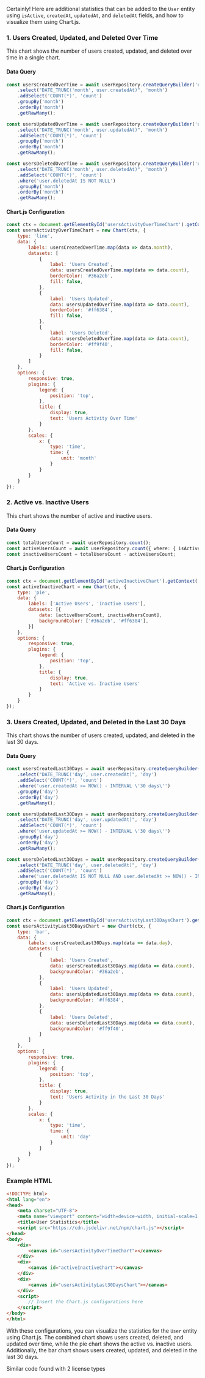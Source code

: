 Certainly! Here are additional statistics that can be added to the `User` entity using `isActive`, `createdAt`, `updatedAt`, and `deletedAt` fields, and how to visualize them using Chart.js.

### 1. Users Created, Updated, and Deleted Over Time

This chart shows the number of users created, updated, and deleted over time in a single chart.

#### Data Query

```typescript
const usersCreatedOverTime = await userRepository.createQueryBuilder('user')
    .select("DATE_TRUNC('month', user.createdAt)", 'month')
    .addSelect('COUNT(*)', 'count')
    .groupBy('month')
    .orderBy('month')
    .getRawMany();

const usersUpdatedOverTime = await userRepository.createQueryBuilder('user')
    .select("DATE_TRUNC('month', user.updatedAt)", 'month')
    .addSelect('COUNT(*)', 'count')
    .groupBy('month')
    .orderBy('month')
    .getRawMany();

const usersDeletedOverTime = await userRepository.createQueryBuilder('user')
    .select("DATE_TRUNC('month', user.deletedAt)", 'month')
    .addSelect('COUNT(*)', 'count')
    .where('user.deletedAt IS NOT NULL')
    .groupBy('month')
    .orderBy('month')
    .getRawMany();
```

#### Chart.js Configuration

```javascript
const ctx = document.getElementById('usersActivityOverTimeChart').getContext('2d');
const usersActivityOverTimeChart = new Chart(ctx, {
    type: 'line',
    data: {
        labels: usersCreatedOverTime.map(data => data.month),
        datasets: [
            {
                label: 'Users Created',
                data: usersCreatedOverTime.map(data => data.count),
                borderColor: '#36a2eb',
                fill: false,
            },
            {
                label: 'Users Updated',
                data: usersUpdatedOverTime.map(data => data.count),
                borderColor: '#ff6384',
                fill: false,
            },
            {
                label: 'Users Deleted',
                data: usersDeletedOverTime.map(data => data.count),
                borderColor: '#ff9f40',
                fill: false,
            }
        ]
    },
    options: {
        responsive: true,
        plugins: {
            legend: {
                position: 'top',
            },
            title: {
                display: true,
                text: 'Users Activity Over Time'
            }
        },
        scales: {
            x: {
                type: 'time',
                time: {
                    unit: 'month'
                }
            }
        }
    }
});
```

### 2. Active vs. Inactive Users

This chart shows the number of active and inactive users.

#### Data Query

```typescript
const totalUsersCount = await userRepository.count();
const activeUsersCount = await userRepository.count({ where: { isActive: true } });
const inactiveUsersCount = totalUsersCount - activeUsersCount;
```

#### Chart.js Configuration

```javascript
const ctx = document.getElementById('activeInactiveChart').getContext('2d');
const activeInactiveChart = new Chart(ctx, {
    type: 'pie',
    data: {
        labels: ['Active Users', 'Inactive Users'],
        datasets: [{
            data: [activeUsersCount, inactiveUsersCount],
            backgroundColor: ['#36a2eb', '#ff6384'],
        }]
    },
    options: {
        responsive: true,
        plugins: {
            legend: {
                position: 'top',
            },
            title: {
                display: true,
                text: 'Active vs. Inactive Users'
            }
        }
    }
});
```

### 3. Users Created, Updated, and Deleted in the Last 30 Days

This chart shows the number of users created, updated, and deleted in the last 30 days.

#### Data Query

```typescript
const usersCreatedLast30Days = await userRepository.createQueryBuilder('user')
    .select("DATE_TRUNC('day', user.createdAt)", 'day')
    .addSelect('COUNT(*)', 'count')
    .where('user.createdAt >= NOW() - INTERVAL \'30 days\'')
    .groupBy('day')
    .orderBy('day')
    .getRawMany();

const usersUpdatedLast30Days = await userRepository.createQueryBuilder('user')
    .select("DATE_TRUNC('day', user.updatedAt)", 'day')
    .addSelect('COUNT(*)', 'count')
    .where('user.updatedAt >= NOW() - INTERVAL \'30 days\'')
    .groupBy('day')
    .orderBy('day')
    .getRawMany();

const usersDeletedLast30Days = await userRepository.createQueryBuilder('user')
    .select("DATE_TRUNC('day', user.deletedAt)", 'day')
    .addSelect('COUNT(*)', 'count')
    .where('user.deletedAt IS NOT NULL AND user.deletedAt >= NOW() - INTERVAL \'30 days\'')
    .groupBy('day')
    .orderBy('day')
    .getRawMany();
```

#### Chart.js Configuration

```javascript
const ctx = document.getElementById('usersActivityLast30DaysChart').getContext('2d');
const usersActivityLast30DaysChart = new Chart(ctx, {
    type: 'bar',
    data: {
        labels: usersCreatedLast30Days.map(data => data.day),
        datasets: [
            {
                label: 'Users Created',
                data: usersCreatedLast30Days.map(data => data.count),
                backgroundColor: '#36a2eb',
            },
            {
                label: 'Users Updated',
                data: usersUpdatedLast30Days.map(data => data.count),
                backgroundColor: '#ff6384',
            },
            {
                label: 'Users Deleted',
                data: usersDeletedLast30Days.map(data => data.count),
                backgroundColor: '#ff9f40',
            }
        ]
    },
    options: {
        responsive: true,
        plugins: {
            legend: {
                position: 'top',
            },
            title: {
                display: true,
                text: 'Users Activity in the Last 30 Days'
            }
        },
        scales: {
            x: {
                type: 'time',
                time: {
                    unit: 'day'
                }
            }
        }
    }
});
```

### Example HTML

```html
<!DOCTYPE html>
<html lang="en">
<head>
    <meta charset="UTF-8">
    <meta name="viewport" content="width=device-width, initial-scale=1.0">
    <title>User Statistics</title>
    <script src="https://cdn.jsdelivr.net/npm/chart.js"></script>
</head>
<body>
    <div>
        <canvas id="usersActivityOverTimeChart"></canvas>
    </div>
    <div>
        <canvas id="activeInactiveChart"></canvas>
    </div>
    <div>
        <canvas id="usersActivityLast30DaysChart"></canvas>
    </div>
    <script>
        // Insert the Chart.js configurations here
    </script>
</body>
</html>
```

With these configurations, you can visualize the statistics for the `User` entity using Chart.js. The combined chart shows users created, deleted, and updated over time, while the pie chart shows the active vs. inactive users. Additionally, the bar chart shows users created, updated, and deleted in the last 30 days.

Similar code found with 2 license types